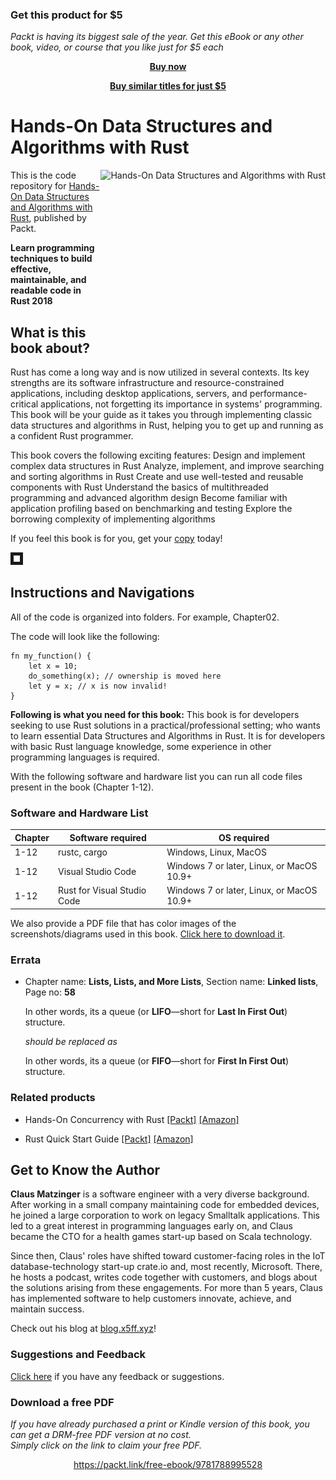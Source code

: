 
### Get this product for $5

<i>Packt is having its biggest sale of the year. Get this eBook or any other book, video, or course that you like just for $5 each</i>


<b><p align='center'>[Buy now](https://packt.link/9781788995528)</p></b>


<b><p align='center'>[Buy similar titles for just $5](https://subscription.packtpub.com/search)</p></b>


# Hands-On Data Structures and Algorithms with Rust

<a href="https://www.packtpub.com/application-development/hands-data-structures-and-algorithms-rust?utm_source=github&utm_medium=repository&utm_campaign=9781788995528 "><img src="https://d1ldz4te4covpm.cloudfront.net/sites/default/files/imagecache/ppv4_main_book_cover/B10269_cover.png" alt="Hands-On Data Structures and Algorithms with Rust" height="256px" align="right"></a>

This is the code repository for [Hands-On Data Structures and Algorithms with Rust](https://www.packtpub.com/application-development/hands-data-structures-and-algorithms-rust?utm_source=github&utm_medium=repository&utm_campaign=9781788995528 ), published by Packt.

**Learn programming techniques to build effective, maintainable, and readable code in Rust 2018**

## What is this book about?
Rust has come a long way and is now utilized in several contexts. Its key strengths are its software infrastructure and resource-constrained applications, including desktop applications, servers, and performance-critical applications, not forgetting its importance in systems' programming. This book will be your guide as it takes you through implementing classic data structures and algorithms in Rust, helping you to get up and running as a confident Rust programmer.

This book covers the following exciting features:
Design and implement complex data structures in Rust 
Analyze, implement, and improve searching and sorting algorithms in Rust 
Create and use well-tested and reusable components with Rust 
Understand the basics of multithreaded programming and advanced algorithm design 
Become familiar with application profiling based on benchmarking and testing 
Explore the borrowing complexity of implementing algorithms 

If you feel this book is for you, get your [copy](https://www.amazon.com/dp/178899552X) today!

<a href="https://www.packtpub.com/?utm_source=github&utm_medium=banner&utm_campaign=GitHubBanner"><img src="https://raw.githubusercontent.com/PacktPublishing/GitHub/master/GitHub.png" 
alt="https://www.packtpub.com/" border="5" /></a>

## Instructions and Navigations
All of the code is organized into folders. For example, Chapter02.

The code will look like the following:

```
fn my_function() {
    let x = 10;
    do_something(x); // ownership is moved here
    let y = x; // x is now invalid!
}
```

**Following is what you need for this book:**
This book is for developers seeking to use Rust solutions in a practical/professional setting; who wants to learn essential Data Structures and Algorithms in Rust. It is for developers with basic Rust language knowledge, some experience in other programming languages is required.	

With the following software and hardware list you can run all code files present in the book (Chapter 1-12).
### Software and Hardware List
| Chapter | Software required | OS required |
| -------- | ------------------------------------ | ----------------------------------- |
| 1-12 | rustc, cargo | Windows, Linux, MacOS |
| 1-12 | Visual Studio Code | Windows 7 or later, Linux, or MacOS 10.9+  |
| 1-12 | Rust for Visual Studio Code | Windows 7 or later, Linux, or MacOS 10.9+  |

We also provide a PDF file that has color images of the screenshots/diagrams used in this book. [Click here to download it](https://www.packtpub.com/sites/default/files/downloads/9781788995528_ColorImages.pdf).

### Errata
* Chapter name: **Lists, Lists, and More Lists**, Section name: **Linked lists**, Page no: **58**

  In other words, its a queue (or **LIFO**—short for **Last In First Out**) structure.

  _should be replaced as_

  In other words, its a queue (or **FIFO**—short for **First In First Out**) structure.

### Related products
* Hands-On Concurrency with Rust [[Packt]](https://www.packtpub.com/application-development/hands-concurrency-rust?utm_source=github&utm_medium=repository&utm_campaign=9781788399975 ) [[Amazon]](https://www.amazon.com/dp/1788399978)

* Rust Quick Start Guide [[Packt]](https://www.packtpub.com/application-development/rust-quick-start-guide?utm_source=github&utm_medium=repository&utm_campaign=9781789616705 ) [[Amazon]](https://www.amazon.com/dp/1789616700)

## Get to Know the Author
**Claus Matzinger**
is a software engineer with a very diverse background. After working in a small company maintaining code for embedded devices, he joined a large corporation to work on legacy Smalltalk applications. This led to a great interest in programming languages early on, and Claus became the CTO for a health games start-up based on Scala technology.

Since then, Claus' roles have shifted toward customer-facing roles in the IoT database-technology start-up crate.io and, most recently, Microsoft. There, he hosts a podcast, writes code together with customers, and blogs about the solutions arising from these engagements. For more than 5 years, Claus has implemented software to help customers innovate, achieve, and maintain success.

Check out his blog at [blog.x5ff.xyz](https://blog.x5ff.xyz)!

### Suggestions and Feedback
[Click here](https://docs.google.com/forms/d/e/1FAIpQLSdy7dATC6QmEL81FIUuymZ0Wy9vH1jHkvpY57OiMeKGqib_Ow/viewform) if you have any feedback or suggestions.
### Download a free PDF

 <i>If you have already purchased a print or Kindle version of this book, you can get a DRM-free PDF version at no cost.<br>Simply click on the link to claim your free PDF.</i>
<p align="center"> <a href="https://packt.link/free-ebook/9781788995528">https://packt.link/free-ebook/9781788995528 </a> </p>